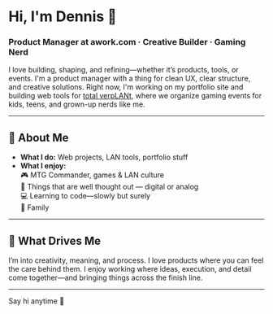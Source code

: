# Hi, I'm Dennis 👋

### Product Manager at awork.com · Creative Builder · Gaming Nerd

I love building, shaping, and refining—whether it’s products, tools, or events. I'm a product manager with a thing for clean UX, clear structure, and creative solutions. Right now, I'm working on my portfolio site and building web tools for [total verpLANt](https://total-verplant.de), where we organize gaming events for kids, teens, and grown-up nerds like me.

---

## 👾 About Me

- **What I do:** Web projects, LAN tools, portfolio stuff  
- **What I enjoy:**  
  🎮 MTG Commander, games & LAN culture  
  🧠 Things that are well thought out — digital or analog  
  💻 Learning to code—slowly but surely  
  🏡 Family

---

## 🌟 What Drives Me

I’m into creativity, meaning, and process. I love products where you can feel the care behind them. I enjoy working where ideas, execution, and detail come together—and bringing things across the finish line.


---

Say hi anytime 🚀
